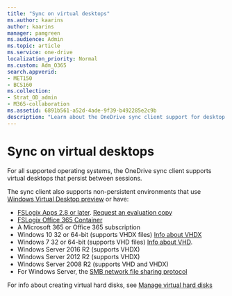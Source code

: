 ```yaml
---
title: "Sync on virtual desktops"
ms.author: kaarins
author: kaarins
manager: pamgreen
ms.audience: Admin
ms.topic: article
ms.service: one-drive
localization_priority: Normal
ms.custom: Adm_O365
search.appverid:
- MET150
- BCS160
ms.collection: 
- Strat_OD_admin
- M365-collaboration
ms.assetid: 6891b561-a52d-4ade-9f39-b492285e2c9b
description: "Learn about the OneDrive sync client support for desktop virtualization."
---
```


# Sync on virtual desktops

For all supported operating systems, the OneDrive sync client supports virtual desktops that persist between sessions. 

The sync client also supports non-persistent environments that use [Windows Virtual Desktop preview](https://www.microsoft.com/microsoft-365/modern-desktop/enterprise/windows-virtual-desktop) or have:

- [FSLogix Apps 2.8 or later](https://fslogix.com/products/fslogix-apps). [Request an evaluation copy](http://info.fslogix.com/request-an-evaluation)
- [FSLogix Office 365 Container](https://fslogix.com/products/office-365-container)
- A Microsoft 365 or Office 365 subscription
- Windows 10 32 or 64-bit (supports VHDX files) [Info about VHDX](/openspecs/windows_protocols/ms-vhdx/83f6b700-6216-40f0-aa99-9fcb421206e2)
- Windows 7 32 or 64-bit (supports VHD files) [Info about VHD](/windows/desktop/vstor/about-vhd).
- Windows Server 2016 R2 (supports VHDX)
- Windows Server 2012 R2 (supports VHDX)
- Windows Server 2008 R2 (supports VHD and VHDX)
- For Windows Server, the [SMB network file sharing protocol](/windows-server/storage/file-server/file-server-smb-overview)

For info about creating virtual hard disks, see [Manage virtual hard disks](/windows-server/storage/disk-management/manage-virtual-hard-disks)


